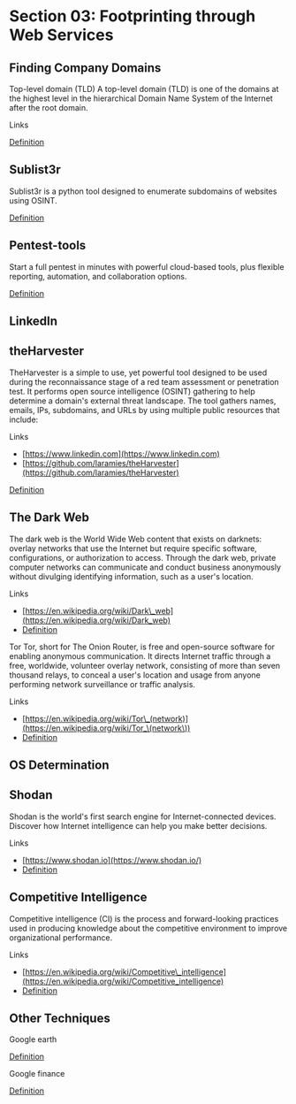 # Section 03: Footprinting through Web Services

## Finding Company Domains

Top-level domain (TLD) A top-level domain (TLD) is one of the domains at the highest level in the hierarchical Domain Name System of the Internet after the root domain.

Links

[Definition](broken-reference)

## Sublist3r

Sublist3r is a python tool designed to enumerate subdomains of websites using OSINT.

[Definition](broken-reference)

## Pentest-tools

Start a full pentest in minutes with powerful cloud-based tools, plus flexible reporting, automation, and collaboration options.

[Definition](broken-reference)

## LinkedIn

## theHarvester

TheHarvester is a simple to use, yet powerful tool designed to be used during the reconnaissance stage of a red team assessment or penetration test. It performs open source intelligence (OSINT) gathering to help determine a domain's external threat landscape. The tool gathers names, emails, IPs, subdomains, and URLs by using multiple public resources that include:

Links

* [https://www.linkedin.com](https://www.linkedin.com)
* [https://github.com/laramies/theHarvester](https://github.com/laramies/theHarvester)

[Definition](broken-reference)

## The Dark Web

The dark web is the World Wide Web content that exists on darknets: overlay networks that use the Internet but require specific software, configurations, or authorization to access. Through the dark web, private computer networks can communicate and conduct business anonymously without divulging identifying information, such as a user's location.

Links

* [https://en.wikipedia.org/wiki/Dark\_web](https://en.wikipedia.org/wiki/Dark_web)
* [Definition](broken-reference)

Tor Tor, short for The Onion Router, is free and open-source software for enabling anonymous communication. It directs Internet traffic through a free, worldwide, volunteer overlay network, consisting of more than seven thousand relays, to conceal a user's location and usage from anyone performing network surveillance or traffic analysis.

Links

* [https://en.wikipedia.org/wiki/Tor\_(network)](https://en.wikipedia.org/wiki/Tor_\(network\))
* [Definition](broken-reference)

## OS Determination

## Shodan

Shodan is the world's first search engine for Internet-connected devices. Discover how Internet intelligence can help you make better decisions.

Links

* [https://www.shodan.io](https://www.shodan.io/)
* [Definition](broken-reference)

## Competitive Intelligence

Competitive intelligence (CI) is the process and forward-looking practices used in producing knowledge about the competitive environment to improve organizational performance.

Links

* [https://en.wikipedia.org/wiki/Competitive\_intelligence](https://en.wikipedia.org/wiki/Competitive_intelligence)
* [Definition](broken-reference)

## Other Techniques

Google earth

[Definition](broken-reference)

Google finance

[Definition](broken-reference)
